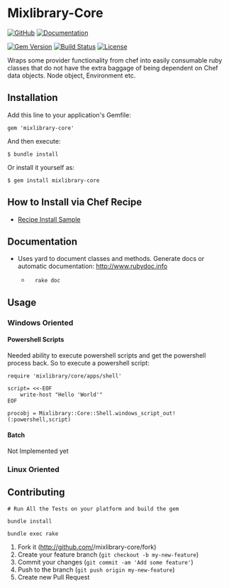 # Mixlibrary-Core
[![GitHub](http://img.shields.io/badge/github-ebsco/mixlibrary-blue.svg)](https://github.com/ebsco/mixlibrary-core)
[![Documentation](http://img.shields.io/badge/docs-rdoc.info-blue.svg)](http://www.rubydoc.info/gems/mixlibrary-core/frames)

[![Gem Version](https://badge.fury.io/rb/mixlibrary-core.svg)](https://github.com/ebsco/mixlibrary-core/releases)
[![Build Status](https://api.travis-ci.org/ebsco/mixlibrary-core.svg?branch=master)](https://travis-ci.org/ebsco/mixlibrary-core)
[![License](http://img.shields.io/badge/license-Apache2-yellowgreen.svg)](#license)

Wraps some provider functionality from chef into easily consumable ruby classes that do not have the extra baggage of being dependent on Chef data objects.  Node object, Environment etc.

## Installation

Add this line to your application's Gemfile:

    gem 'mixlibrary-core'

And then execute:

    $ bundle install

Or install it yourself as:

    $ gem install mixlibrary-core

## How to Install via Chef Recipe
* [Recipe Install Sample](https://github.com/ebsco/mixlibrary-core/blob/master/Samples/SampleRecipeDeployment.rb)
		
## Documentation
* Uses yard to document classes and methods.  Generate docs or automatic documentation: http://www.rubydoc.info
    *       rake doc

## Usage

### Windows Oriented

#### Powershell Scripts
Needed ability to execute powershell scripts and get the powershell process back.  So to execute a powershell script:

```
require 'mixlibrary/core/apps/shell'
     
script= <<-EOF
    write-host "Hello 'World'"
EOF

procobj = Mixlibrary::Core::Shell.windows_script_out!(:powershell,script)
``` 

#### Batch
Not Implemented yet

### Linux Oriented


## Contributing
    # Run All the Tests on your platform and build the gem
    
    bundle install    

    bundle exec rake


		

1. Fork it (http://github.com/<my-github-username>/mixlibrary-core/fork)
2. Create your feature branch (`git checkout -b my-new-feature`)
3. Commit your changes (`git commit -am 'Add some feature'`)
4. Push to the branch (`git push origin my-new-feature`)
5. Create new Pull Request
